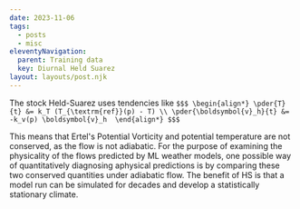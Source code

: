 ```yaml
---
date: 2023-11-06
tags:
  - posts
  - misc
eleventyNavigation:
  parent: Training data
  key: Diurnal Held Suarez
layout: layouts/post.njk
---
```


The stock Held-Suarez uses tendencies like
`$$$
\begin{align*}
\pder{T}{t} &= k_T (T_{\textrm{ref}}(p) - T) \\
\pder{\boldsymbol{v}_h}{t} &= -k_v(p) \boldsymbol{v}_h 
\end{align*} $$$`

This means that Ertel's Potential Vorticity and potential temperature 
are not conserved, as the flow is not adiabatic. 
For the purpose of examining the physicality of the flows predicted by ML 
weather models, one possible way of quantitatively diagnosing aphysical predictions is by comparing these two conserved quantities under adiabatic flow. The benefit of HS is that a model run can be simulated for decades and develop a statistically stationary climate. 


